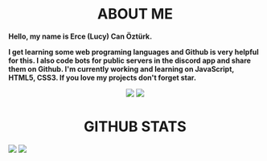 <h1 align="center">ABOUT ME</h1>

<p><b>Hello, my name is Erce (Lucy) Can Öztürk. 

I get learning some web programing languages and Github is very helpful for this. I also code bots for public servers in the discord app and share them on Github. I'm currently working and learning on JavaScript, HTML5, CSS3. If you love my projects don't forget star.</b></p>
<p align="center">
<a href="https://discord.com/users/345892697955106818"><img src="https://camo.githubusercontent.com/a589d9dc6bf1d7e9fe548507993211f0df1d3428c10dc54c19eb9d6dc751e718/68747470733a2f2f696d672e736869656c64732e696f2f62616467652f446973636f72642532302d3732383944412e7376673f267374796c653d666f722d7468652d6261646765266c6f676f3d646973636f7264266c6f676f436f6c6f723d7768697465" data-canonical-src="https://img.shields.io/badge/Discord%20-7289DA.svg?&style=for-the-badge&logo=discord&logoColor=white"></a> <a href=" https://github.com/Patavatsiz" style="max-width:100%;"><img src="https://camo.githubusercontent.com/9f2ea2ebee8ce969b6756bd688eeb260371ebb97d594479dacb4b7f6108b68e7/68747470733a2f2f696d672e736869656c64732e696f2f62616467652f4769744875622532302d3139313731372e7376673f267374796c653d666f722d7468652d6261646765266c6f676f3d676974687562266c6f676f436f6c6f723d7768697465" data-canonical-src="https://img.shields.io/badge/GitHub%20-191717.svg?&style=for-the-badge&logo=github&logoColor=white" style="max-width:100%;"></a>
</p>
<h1 align="center">GITHUB STATS</h1>
<p><a target="_blank" rel="noopener noreferrer" href="https://github-readme-stats.vercel.app/api?username=Patavatsiz&show_icons=true&hide_title=true&theme=vue-dark&text_color=9C9C9C">
<img src="https://github-readme-stats.vercel.app/api?username=Patavatsiz&show_icons=true&hide_title=true&theme=vue-dark&text_color=9C9C9C" style="max-width:100%;"></a> <a href="https://github.com/Patavatsizb"><img src="https://github-readme-stats.vercel.app/api/top-langs/?username=Patavatsiz&layout=compact&text_color=41b883&title_color=41b883&bg_color=273849" style="max-width:100%;"></a>
</p>
